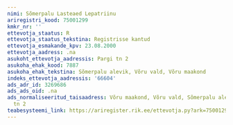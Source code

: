 ```yaml
---
nimi: Sõmerpalu Lasteaed Lepatriinu
ariregistri_kood: 75001299
kmkr_nr: ''
ettevotja_staatus: R
ettevotja_staatus_tekstina: Registrisse kantud
ettevotja_esmakande_kpv: 23.08.2000
ettevotja_aadress: .na
asukoht_ettevotja_aadressis: Pargi tn 2
asukoha_ehak_kood: 7887
asukoha_ehak_tekstina: Sõmerpalu alevik, Võru vald, Võru maakond
indeks_ettevotja_aadressis: '66604'
ads_adr_id: 3269686
ads_ads_oid: .na
ads_normaliseeritud_taisaadress: Võru maakond, Võru vald, Sõmerpalu alevik, Pargi
  tn 2
teabesysteemi_link: https://ariregister.rik.ee/ettevotja.py?ark=75001299&ref=rekvisiidid
---
```

